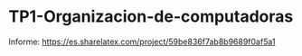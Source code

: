 # TP1-Organizacion-de-computadoras

Informe: https://es.sharelatex.com/project/59be836f7ab8b9689f0af5a1
